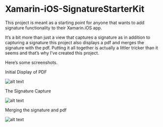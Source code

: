 Xamarin-iOS-SignatureStarterKit
===============================
This project is meant as a starting point for anyone that wants to add signature functionality to their Xamarin.iOS app.

It’s a bit more than just a view that captures a signature as in addition to capturing a signature this project also displays a pdf and merges the signature with the pdf. Putting it all together is actually a littler tricker than it seems and that’s why I’ve created this project.

Here’s some screenshots.

Initial Display of PDF

![alt text](http://www.michaelridland.com/wp-content/uploads/2014/04/xamarin-signatureview-1-200x300.png "")

The Signature Capture

![alt text](http://www.michaelridland.com/wp-content/uploads/2014/04/xamarin-signatureview-2-300x200.png "")

Merging the signature and pdf

![alt text](http://www.michaelridland.com/wp-content/uploads/2014/04/xamarin-signatureview-3-200x300.png "")
